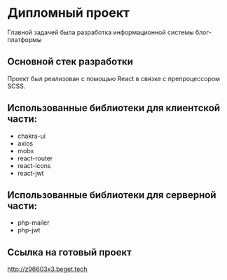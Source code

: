 # Дипломный проект

Главной задачей была разработка информационной системы блог-платформы<br>

## Основной стек разработки

Проект был реализован с помощью React в связке с препроцессором SCSS.

## Использованные библиотеки для клиентской части:<br>
+ chakra-ui
+ axios
+ mobx
+ react-router
+ react-icons
+ react-jwt

## Использованные библиотеки для серверной части:<br>
+ php-mailer
+ php-jwt

## Ссылка на готовый проект
<http://z96603x3.beget.tech>


